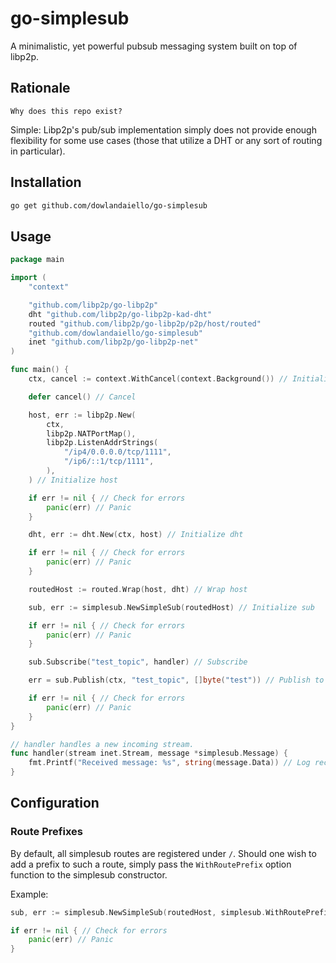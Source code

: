 # go-simplesub

A minimalistic, yet powerful pubsub messaging system built on top of libp2p.

## Rationale

```English
Why does this repo exist?
```

Simple: Libp2p's pub/sub implementation simply does not provide enough flexibility
for some use cases (those that utilize a DHT or any sort of routing in particular).

## Installation

```zsh
go get github.com/dowlandaiello/go-simplesub
```

## Usage

```Go
package main

import (
    "context"

    "github.com/libp2p/go-libp2p"
    dht "github.com/libp2p/go-libp2p-kad-dht"
    routed "github.com/libp2p/go-libp2p/p2p/host/routed"
    "github.com/dowlandaiello/go-simplesub"
    inet "github.com/libp2p/go-libp2p-net"
)

func main() {
    ctx, cancel := context.WithCancel(context.Background()) // Initialize context

    defer cancel() // Cancel

    host, err := libp2p.New(
        ctx,
        libp2p.NATPortMap(),
        libp2p.ListenAddrStrings(
            "/ip4/0.0.0.0/tcp/1111",
            "/ip6/::1/tcp/1111",
        ),
    ) // Initialize host

    if err != nil { // Check for errors
        panic(err) // Panic
    }

    dht, err := dht.New(ctx, host) // Initialize dht

    if err != nil { // Check for errors
        panic(err) // Panic
    }

    routedHost := routed.Wrap(host, dht) // Wrap host

    sub, err := simplesub.NewSimpleSub(routedHost) // Initialize sub

    if err != nil { // Check for errors
        panic(err) // Panic
    }

    sub.Subscribe("test_topic", handler) // Subscribe

    err = sub.Publish(ctx, "test_topic", []byte("test")) // Publish to topic

    if err != nil { // Check for errors
        panic(err) // Panic
    }
}

// handler handles a new incoming stream.
func handler(stream inet.Stream, message *simplesub.Message) {
    fmt.Printf("Received message: %s", string(message.Data)) // Log received
}
```

## Configuration

### Route Prefixes

By default, all simplesub routes are registered under `/`.
Should one wish to add a prefix to such a route, simply pass the `WithRoutePrefix` option function
to the simplesub constructor.

Example:

```Go
sub, err := simplesub.NewSimpleSub(routedHost, simplesub.WithRoutePrefix("test_net")) // Initialize sub

if err != nil { // Check for errors
    panic(err) // Panic
}
```
